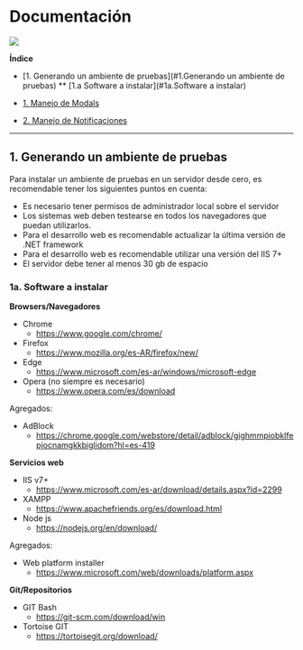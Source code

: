 # Documentación

![](https://filer.365.clarin.com/filer/materiales-salesforce/prod/201701/06/201701-06-165ca1fa-6859-4207-9b79-ca74eea05647.jpg)

**Índice**

* [1. Generando un ambiente de pruebas](#1.Generando un ambiente de pruebas)
** [1.a Software a instalar](#1a.Software a instalar)

* [1. Manejo de Modals](#manejoDeModals)
* [2. Manejo de Notificaciones](#manejoDeNotificaciones)

---------------------------------------

<a name="1.Generando un ambiente de pruebas" />

## 1. Generando un ambiente de pruebas

Para instalar un ambiente de pruebas en un servidor desde cero, es recomendable tener los siguientes puntos en cuenta:

- Es necesario tener permisos de administrador local sobre el servidor
- Los sistemas web deben testearse en todos los navegadores que puedan utilizarlos.
- Para el desarrollo web es recomendable actualizar la última versión de .NET framework
- Para el desarrollo web es recomendable utilizar una versión del IIS 7+
- El servidor debe tener al menos 30 gb de espacio

<a name="1a.Software a instalar" />

### 1a. Software a instalar

**Browsers/Navegadores**

- Chrome
	- https://www.google.com/chrome/
- Firefox
	- https://www.mozilla.org/es-AR/firefox/new/
- Edge
	- https://www.microsoft.com/es-ar/windows/microsoft-edge
- Opera (no siempre es necesario)
	- https://www.opera.com/es/download

Agregados:
- AdBlock
	- https://chrome.google.com/webstore/detail/adblock/gighmmpiobklfepjocnamgkkbiglidom?hl=es-419

**Servicios web**

- IIS v7+
	- https://www.microsoft.com/es-ar/download/details.aspx?id=2299
- XAMPP
	- https://www.apachefriends.org/es/download.html
- Node js
	- https://nodejs.org/en/download/

Agregados:
- Web platform installer
	- https://www.microsoft.com/web/downloads/platform.aspx

**Git/Repositorios**

- GIT Bash
	- https://git-scm.com/download/win
- Tortoise GIT
	- https://tortoisegit.org/download/